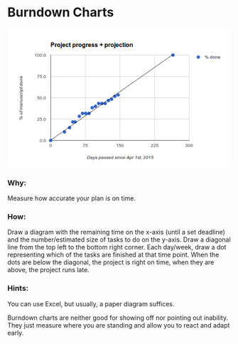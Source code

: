 
# Burndown Charts

![Burndown Chart](images/burndown.png)

### Why:

Measure how accurate your plan is on time.

### How:

Draw a diagram with the remaining time on the x-axis (until a set deadline) and the number/estimated size of tasks to do on the y-axis. Draw a diagonal line from the top left to the bottom right corner. Each day/week, draw a dot representing which of the tasks are finished at that time point. When the dots are below the diagonal, the project is right on time, when they are above, the project runs late.

### Hints:

You can use Excel, but usually, a paper diagram suffices.

Burndown charts are neither good for showing off nor pointing out inability. They just measure where you are standing and allow you to react and adapt early.

